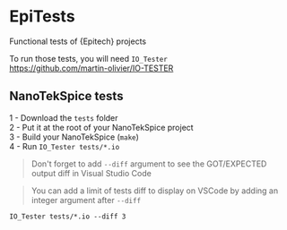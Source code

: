 # EpiTests
Functional tests of {Epitech} projects

To run those tests, you will need `IO_Tester`  
https://github.com/martin-olivier/IO-TESTER

## NanoTekSpice tests

1 - Download the `tests` folder  
2 - Put it at the root of your NanoTekSpice project  
3 - Build your NanoTekSpice (`make`)  
4 - Run `IO_Tester tests/*.io`  

> Don't forget to add `--diff` argument to see the GOT/EXPECTED output diff in Visual Studio Code

> You can add a limit of tests diff to display on VSCode by adding an integer argument after `--diff`
```
IO_Tester tests/*.io --diff 3
```